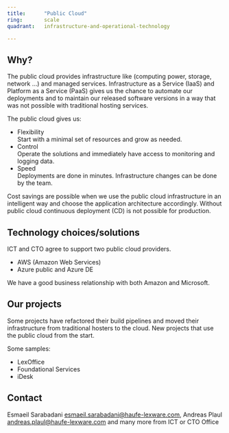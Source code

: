 ```yaml
---
title:      "Public Cloud"
ring:       scale
quadrant:   infrastructure-and-operational-technology

---
```


## Why? ##

The public cloud provides infrastructure like (computing power, storage, network ...) and managed services.
Infrastructure as a Service (IaaS) and Platform as a Service (PaaS) gives us the chance to automate our deployments and to maintain our released software versions in a way that was not possible with traditional hosting services.

The public cloud gives us:

- Flexibility   
  Start with a minimal set of resources and grow as needed.
- Control   
  Operate the solutions and immediately have access to monitoring and logging data.
- Speed   
  Deployments are done in minutes. Infrastructure changes can be done by the team.

Cost savings are possible when we use the public cloud infrastructure in an intelligent way and choose the application architecture accordingly.
Without public cloud continuous deployment (CD) is not possible for production.

## Technology choices/solutions ##

ICT and CTO agree to support two public cloud providers.

- AWS (Amazon Web Services)
- Azure public and Azure DE

We have a good business relationship with both Amazon and Microsoft.

## Our projects ##

Some projects have refactored their build pipelines and moved their infrastructure from traditional hosters to the cloud.
New projects that use the public cloud from the start.

<!-- @sarabadanie Maybe it's a good idea to say which ones are lift and shift and which are native? -->

Some samples:
- LexOffice
- Foundational Services
- iDesk

## Contact ##

Esmaeil Sarabadani <esmaeil.sarabadani@haufe-lexware.com>, Andreas Plaul <andreas.plaul@haufe-lexware.com> and many more from ICT or CTO Office
